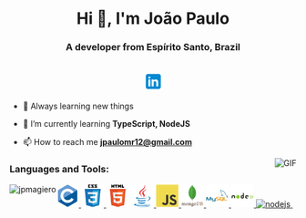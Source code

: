 <h1 align="center">Hi 👋, I'm João Paulo</h1>
<h3 align="center">A developer from Espírito Santo, Brazil</h3>

<p align="center">
<br/>

<a href="https://www.linkedin.com/in/jpmagiero/">
  <img alt="LinkdeIN" width="35px" src="linkedIn.png" />
</a>

- 🔭 Always learning new things

- 🌱 I’m currently learning **TypeScript, NodeJS**

- 📫 How to reach me **jpaulomr12@gmail.com**

</p>

<img align="right" alt="GIF" src="https://media.giphy.com/media/836HiJc7pgzy8iNXCn/giphy.gif" />

<h3 align="left">Languages and Tools:</h3>
<p align="left"> <a href="https://www.cprogramming.com/" target="_blank"> <img src="https://raw.githubusercontent.com/devicons/devicon/master/icons/c/c-original.svg" alt="c" width="40" height="40"/> </a> <a href="https://www.w3schools.com/css/" target="_blank"> <img src="https://raw.githubusercontent.com/devicons/devicon/master/icons/css3/css3-original-wordmark.svg" alt="css3" width="40" height="40"/> </a> <a target="_blank"> <img src="https://raw.githubusercontent.com/devicons/devicon/master/icons/html5/html5-original-wordmark.svg" alt="html5" width="40" height="40"/> </a> <a href="https://www.java.com" target="_blank"> <img src="https://raw.githubusercontent.com/devicons/devicon/master/icons/java/java-original.svg" alt="java" width="40" height="40"/> </a> <a href="https://developer.mozilla.org/en-US/docs/Web/JavaScript" target="_blank"> <img src="https://raw.githubusercontent.com/devicons/devicon/master/icons/javascript/javascript-original.svg" alt="javascript" width="40" height="40"/> </a> <a href="https://www.mongodb.com/" target="_blank"> <img src="https://raw.githubusercontent.com/devicons/devicon/master/icons/mongodb/mongodb-original-wordmark.svg" alt="mongodb" width="40" height="40"/> </a> <a href="https://www.mysql.com/" target="_blank"> <img src="https://raw.githubusercontent.com/devicons/devicon/master/icons/mysql/mysql-original-wordmark.svg" alt="mysql" width="40" height="40"/> </a> <a href="https://nodejs.org" target="_blank"> <img src="https://raw.githubusercontent.com/devicons/devicon/master/icons/nodejs/nodejs-original-wordmark.svg" alt="nodejs" width="40" height="40"/> </a> <a href="https://www.python.org" target="_blank"> <img
<img src="https://seeklogo.com/images/N/nestjs-logo-09342F76C0-seeklogo.com.png" alt="nodejs" width="40" height="40"/> </a> <a href="https://www.python.org" target="_blank"> <img 


<p><img align="left" src="https://github-readme-stats.vercel.app/api/top-langs?username=jpmagiero&show_icons=true&locale=en&layout=compact" alt="jpmagiero" /></p>
